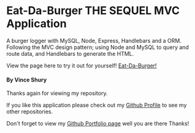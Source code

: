 # Eat-Da-Burger THE SEQUEL MVC Application
A burger logger with MySQL, Node, Express, Handlebars and a ORM. Following the MVC design pattern; using Node and MySQL to query and route data, and Handlebars to generate the HTML.

View the page here to try it out for yourself! [Eat-Da-Burger!](https://blooming-everglades-90768.herokuapp.com/)

#### By Vince Shury
Thanks again for viewing my repository.

If you like this application please check out my [Github Profile](https://github.com/Vincent440) to see my other repositories.

Don't forget to view my [Github Portfolio page](https://vincent440.github.io/) well you are there Thanks!